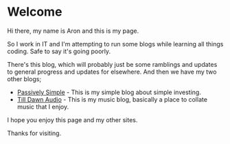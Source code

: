 # Welcome

Hi there, my name is Aron and this is my page.

So I work in IT and I'm attempting to run some blogs while learning all things coding.  Safe to say it's going poorly.

There's this blog, which will probably just be some ramblings and updates to general progress and updates for elsewhere.  And then we have my two other blogs;

* [Passively Simple](http://www.passivelysimple.com "Investing blog") - This is my simple blog about simple investing.
* [Till Dawn Audio](http://www.tilldawnaudio.com "Music blog") - This is my music blog, basically a place to collate music that I enjoy.

I hope you enjoy this page and my other sites.  

Thanks for visiting.





